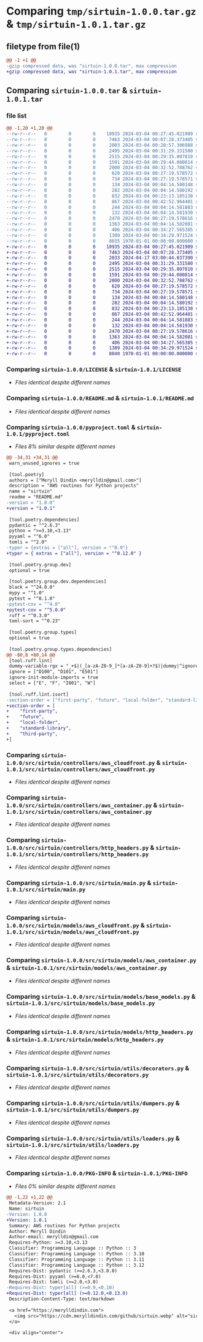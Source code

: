 # Comparing `tmp/sirtuin-1.0.0.tar.gz` & `tmp/sirtuin-1.0.1.tar.gz`

## filetype from file(1)

```diff
@@ -1 +1 @@
-gzip compressed data, was "sirtuin-1.0.0.tar", max compression
+gzip compressed data, was "sirtuin-1.0.1.tar", max compression
```

## Comparing `sirtuin-1.0.0.tar` & `sirtuin-1.0.1.tar`

### file list

```diff
@@ -1,20 +1,20 @@
--rw-r--r--   0        0        0    10935 2024-03-04 00:27:45.021909 sirtuin-1.0.0/LICENSE
--rw-r--r--   0        0        0     7463 2024-03-04 00:07:28.373405 sirtuin-1.0.0/README.md
--rw-r--r--   0        0        0     2003 2024-03-04 00:20:57.306988 sirtuin-1.0.0/pyproject.toml
--rw-r--r--   0        0        0     2495 2024-03-04 00:31:29.331580 sirtuin-1.0.0/src/sirtuin/controllers/aws_cloudfront.py
--rw-r--r--   0        0        0     2515 2024-03-04 00:29:35.807810 sirtuin-1.0.0/src/sirtuin/controllers/aws_container.py
--rw-r--r--   0        0        0     1591 2024-03-04 00:29:44.080814 sirtuin-1.0.0/src/sirtuin/controllers/http_headers.py
--rw-r--r--   0        0        0     2000 2024-03-04 00:32:52.788762 sirtuin-1.0.0/src/sirtuin/main.py
--rw-r--r--   0        0        0      620 2024-03-04 00:27:19.578572 sirtuin-1.0.0/src/sirtuin/models/aws_cloudfront.py
--rw-r--r--   0        0        0      734 2024-03-04 00:27:19.578571 sirtuin-1.0.0/src/sirtuin/models/aws_container.py
--rw-r--r--   0        0        0      134 2024-03-04 00:04:14.580148 sirtuin-1.0.0/src/sirtuin/models/aws_instances.py
--rw-r--r--   0        0        0      282 2024-03-04 00:04:14.580192 sirtuin-1.0.0/src/sirtuin/models/aws_regions.py
--rw-r--r--   0        0        0      832 2024-03-04 00:23:13.185138 sirtuin-1.0.0/src/sirtuin/models/base_models.py
--rw-r--r--   0        0        0      867 2024-03-04 00:42:52.964401 sirtuin-1.0.0/src/sirtuin/models/http_headers.py
--rw-r--r--   0        0        0      244 2024-03-04 00:04:14.581883 sirtuin-1.0.0/src/sirtuin/utils/cleaners.py
--rw-r--r--   0        0        0      132 2024-03-04 00:04:14.581930 sirtuin-1.0.0/src/sirtuin/utils/constants.py
--rw-r--r--   0        0        0     2470 2024-03-04 00:27:19.578616 sirtuin-1.0.0/src/sirtuin/utils/decorators.py
--rw-r--r--   0        0        0     1363 2024-03-04 00:04:14.582081 sirtuin-1.0.0/src/sirtuin/utils/dumpers.py
--rw-r--r--   0        0        0      406 2024-03-04 00:34:27.565385 sirtuin-1.0.0/src/sirtuin/utils/filepaths.py
--rw-r--r--   0        0        0     1309 2024-03-04 00:34:29.971524 sirtuin-1.0.0/src/sirtuin/utils/loaders.py
--rw-r--r--   0        0        0     8035 1970-01-01 00:00:00.000000 sirtuin-1.0.0/PKG-INFO
+-rw-r--r--   0        0        0    10935 2024-03-04 00:27:45.021909 sirtuin-1.0.1/LICENSE
+-rw-r--r--   0        0        0     7463 2024-03-04 00:07:28.373405 sirtuin-1.0.1/README.md
+-rw-r--r--   0        0        0     2033 2024-04-17 03:00:44.037390 sirtuin-1.0.1/pyproject.toml
+-rw-r--r--   0        0        0     2495 2024-03-04 00:31:29.331580 sirtuin-1.0.1/src/sirtuin/controllers/aws_cloudfront.py
+-rw-r--r--   0        0        0     2515 2024-03-04 00:29:35.807810 sirtuin-1.0.1/src/sirtuin/controllers/aws_container.py
+-rw-r--r--   0        0        0     1591 2024-03-04 00:29:44.080814 sirtuin-1.0.1/src/sirtuin/controllers/http_headers.py
+-rw-r--r--   0        0        0     2000 2024-03-04 00:32:52.788762 sirtuin-1.0.1/src/sirtuin/main.py
+-rw-r--r--   0        0        0      620 2024-03-04 00:27:19.578572 sirtuin-1.0.1/src/sirtuin/models/aws_cloudfront.py
+-rw-r--r--   0        0        0      734 2024-03-04 00:27:19.578571 sirtuin-1.0.1/src/sirtuin/models/aws_container.py
+-rw-r--r--   0        0        0      134 2024-03-04 00:04:14.580148 sirtuin-1.0.1/src/sirtuin/models/aws_instances.py
+-rw-r--r--   0        0        0      282 2024-03-04 00:04:14.580192 sirtuin-1.0.1/src/sirtuin/models/aws_regions.py
+-rw-r--r--   0        0        0      832 2024-03-04 00:23:13.185138 sirtuin-1.0.1/src/sirtuin/models/base_models.py
+-rw-r--r--   0        0        0      867 2024-03-04 00:42:52.964401 sirtuin-1.0.1/src/sirtuin/models/http_headers.py
+-rw-r--r--   0        0        0      244 2024-03-04 00:04:14.581883 sirtuin-1.0.1/src/sirtuin/utils/cleaners.py
+-rw-r--r--   0        0        0      132 2024-03-04 00:04:14.581930 sirtuin-1.0.1/src/sirtuin/utils/constants.py
+-rw-r--r--   0        0        0     2470 2024-03-04 00:27:19.578616 sirtuin-1.0.1/src/sirtuin/utils/decorators.py
+-rw-r--r--   0        0        0     1363 2024-03-04 00:04:14.582081 sirtuin-1.0.1/src/sirtuin/utils/dumpers.py
+-rw-r--r--   0        0        0      406 2024-03-04 00:34:27.565385 sirtuin-1.0.1/src/sirtuin/utils/filepaths.py
+-rw-r--r--   0        0        0     1309 2024-03-04 00:34:29.971524 sirtuin-1.0.1/src/sirtuin/utils/loaders.py
+-rw-r--r--   0        0        0     8040 1970-01-01 00:00:00.000000 sirtuin-1.0.1/PKG-INFO
```

### Comparing `sirtuin-1.0.0/LICENSE` & `sirtuin-1.0.1/LICENSE`

 * *Files identical despite different names*

### Comparing `sirtuin-1.0.0/README.md` & `sirtuin-1.0.1/README.md`

 * *Files identical despite different names*

### Comparing `sirtuin-1.0.0/pyproject.toml` & `sirtuin-1.0.1/pyproject.toml`

 * *Files 8% similar despite different names*

```diff
@@ -34,31 +34,31 @@
 warn_unused_ignores = true
 
 [tool.poetry]
 authors = ["Meryll Dindin <merylldin@gmail.com>"]
 description = "AWS routines for Python projects"
 name = "sirtuin"
 readme = "README.md"
-version = "1.0.0"
+version = "1.0.1"
 
 [tool.poetry.dependencies]
 pydantic = "^2.6.3"
 python = ">=3.10,<3.13"
 pyyaml = "^6.0"
 tomli = "^2.0"
-typer = {extras = ["all"], version = "^0.9"}
+typer = { extras = ["all"], version = "^0.12.0" }
 
 [tool.poetry.group.dev]
 optional = true
 
 [tool.poetry.group.dev.dependencies]
 black = "^24.0.0"
 mypy = "^1.0"
 pytest = "^8.1.0"
-pytest-cov = "^4.0"
+pytest-cov = "^5.0.0"
 ruff = "^0.3.0"
 toml-sort = "^0.23"
 
 [tool.poetry.group.types]
 optional = true
 
 [tool.poetry.group.types.dependencies]
@@ -80,8 +80,14 @@
 [tool.ruff.lint]
 dummy-variable-rgx = "_+$|(_[a-zA-Z0-9_]*[a-zA-Z0-9]+?$)|dummy|^ignored_|^unused_"
 ignore = ["D100", "D101", "E501"]
 ignore-init-module-imports = true
 select = ["E", "F", "I001", "W"]
 
 [tool.ruff.lint.isort]
-section-order = ["first-party", "future", "local-folder", "standard-library", "third-party"]
+section-order = [
+    "first-party",
+    "future",
+    "local-folder",
+    "standard-library",
+    "third-party",
+]
```

### Comparing `sirtuin-1.0.0/src/sirtuin/controllers/aws_cloudfront.py` & `sirtuin-1.0.1/src/sirtuin/controllers/aws_cloudfront.py`

 * *Files identical despite different names*

### Comparing `sirtuin-1.0.0/src/sirtuin/controllers/aws_container.py` & `sirtuin-1.0.1/src/sirtuin/controllers/aws_container.py`

 * *Files identical despite different names*

### Comparing `sirtuin-1.0.0/src/sirtuin/controllers/http_headers.py` & `sirtuin-1.0.1/src/sirtuin/controllers/http_headers.py`

 * *Files identical despite different names*

### Comparing `sirtuin-1.0.0/src/sirtuin/main.py` & `sirtuin-1.0.1/src/sirtuin/main.py`

 * *Files identical despite different names*

### Comparing `sirtuin-1.0.0/src/sirtuin/models/aws_cloudfront.py` & `sirtuin-1.0.1/src/sirtuin/models/aws_cloudfront.py`

 * *Files identical despite different names*

### Comparing `sirtuin-1.0.0/src/sirtuin/models/aws_container.py` & `sirtuin-1.0.1/src/sirtuin/models/aws_container.py`

 * *Files identical despite different names*

### Comparing `sirtuin-1.0.0/src/sirtuin/models/base_models.py` & `sirtuin-1.0.1/src/sirtuin/models/base_models.py`

 * *Files identical despite different names*

### Comparing `sirtuin-1.0.0/src/sirtuin/models/http_headers.py` & `sirtuin-1.0.1/src/sirtuin/models/http_headers.py`

 * *Files identical despite different names*

### Comparing `sirtuin-1.0.0/src/sirtuin/utils/decorators.py` & `sirtuin-1.0.1/src/sirtuin/utils/decorators.py`

 * *Files identical despite different names*

### Comparing `sirtuin-1.0.0/src/sirtuin/utils/dumpers.py` & `sirtuin-1.0.1/src/sirtuin/utils/dumpers.py`

 * *Files identical despite different names*

### Comparing `sirtuin-1.0.0/src/sirtuin/utils/loaders.py` & `sirtuin-1.0.1/src/sirtuin/utils/loaders.py`

 * *Files identical despite different names*

### Comparing `sirtuin-1.0.0/PKG-INFO` & `sirtuin-1.0.1/PKG-INFO`

 * *Files 0% similar despite different names*

```diff
@@ -1,22 +1,22 @@
 Metadata-Version: 2.1
 Name: sirtuin
-Version: 1.0.0
+Version: 1.0.1
 Summary: AWS routines for Python projects
 Author: Meryll Dindin
 Author-email: merylldin@gmail.com
 Requires-Python: >=3.10,<3.13
 Classifier: Programming Language :: Python :: 3
 Classifier: Programming Language :: Python :: 3.10
 Classifier: Programming Language :: Python :: 3.11
 Classifier: Programming Language :: Python :: 3.12
 Requires-Dist: pydantic (>=2.6.3,<3.0.0)
 Requires-Dist: pyyaml (>=6.0,<7.0)
 Requires-Dist: tomli (>=2.0,<3.0)
-Requires-Dist: typer[all] (>=0.9,<0.10)
+Requires-Dist: typer[all] (>=0.12.0,<0.13.0)
 Description-Content-Type: text/markdown
 
 <a href="https://merylldindin.com">
   <img src="https://cdn.merylldindin.com/github/sirtuin.webp" alt="sirtuin" width="100%">
 </a>
 
 <div align="center">
```

